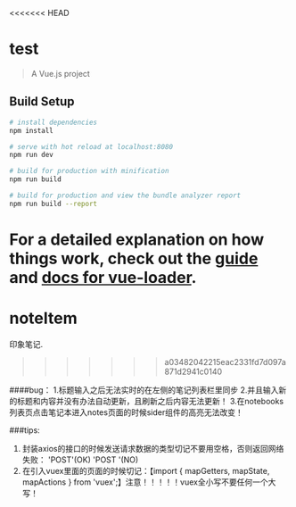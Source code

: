 <<<<<<< HEAD
# test

> A Vue.js project

## Build Setup

``` bash
# install dependencies
npm install

# serve with hot reload at localhost:8080
npm run dev

# build for production with minification
npm run build

# build for production and view the bundle analyzer report
npm run build --report
```

For a detailed explanation on how things work, check out the [guide](http://vuejs-templates.github.io/webpack/) and [docs for vue-loader](http://vuejs.github.io/vue-loader).
=======
# noteItem
印象笔记.
>>>>>>> a03482042215eac2331fd7d097a871d2941c0140

####bug：
1.标题输入之后无法实时的在左侧的笔记列表栏里同步
2.并且输入新的标题和内容并没有办法自动更新，且刷新之后内容无法更新！
3.在notebooks列表页点击笔记本进入notes页面的时候sider组件的高亮无法改变！


###tips:  
1. 封装axios的接口的时候发送请求数据的类型切记不要用空格，否则返回网络失败： 'POST'(OK) 'POST '(NO)
2. 在引入vuex里面的页面的时候切记：【import { mapGetters, mapState, mapActions } from 'vuex';】注意！！！！！vuex全小写不要任何一个大写！
